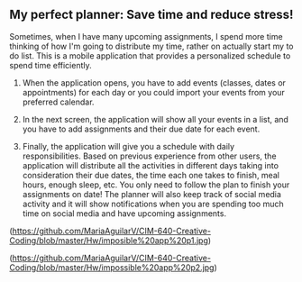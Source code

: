 ##  My perfect planner: Save time and reduce stress!

Sometimes, when I have many upcoming assignments, I spend more time thinking of how I'm going to distribute my time, rather on actually start my to do list. This is a mobile application that provides a personalized schedule to spend time efficiently.

1. When the application opens, you have to add events (classes, dates or appointments) for each day or you could import your events from your preferred calendar.

2. In the next screen, the application will show all your events in a list, and you have to add assignments and their due date for each event.

3. Finally, the application will give you a schedule with daily responsibilities. Based on previous experience from other users, the application will distribute all the activities in different days taking into consideration their due dates, the time each one takes to finish, meal hours, enough sleep, etc. You only need to follow the plan to finish your assignments on date! The planner will also keep track of social media activity and it will show notifications when you are spending too much time on social media and have upcoming assignments.   

(https://github.com/MariaAguilarV/CIM-640-Creative-Coding/blob/master/Hw/imposible%20app%20p1.jpg)

(https://github.com/MariaAguilarV/CIM-640-Creative-Coding/blob/master/Hw/impossible%20app%20p2.jpg)
